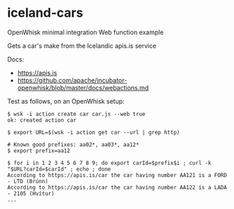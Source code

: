 iceland-cars
============

OpenWhisk minimal integration Web function example

Gets a car's make from the Icelandic apis.is service

Docs:
 * https://apis.is
 * https://github.com/apache/incubator-openwhisk/blob/master/docs/webactions.md
 
Test as follows, on an OpenWhisk setup:

    $ wsk -i action create car car.js --web true
    ok: created action car
    
    $ export URL=$(wsk -i action get car --url | grep http)
    
    # Known good prefixes: aa02*, aa03*, aa12*
    $ export prefix=aa12
    
    $ for i in 1 2 3 4 5 6 7 8 9; do export carId=$prefix$i ; curl -k "$URL?carId=$carId" ; echo ; done
    According to https://apis.is/car the car having number AA121 is a FORD - LTD (Brúnn)
    According to https://apis.is/car the car having number AA122 is a LADA - 2105 (Hvítur)
    ...

